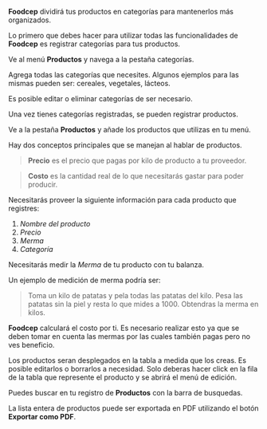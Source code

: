 **Foodcep** dividirá tus productos en categorías para mantenerlos más organizados.

Lo primero que debes hacer para utilizar todas las funcionalidades de **Foodcep** es registrar categorías para tus productos.

Ve al menú **Productos** y navega a la pestaña categorías.

Agrega todas las categorías que necesites. Algunos ejemplos para las mismas pueden ser: cereales, vegetales, lácteos.

Es posible editar o eliminar categorías de ser necesario.

Una vez tienes categorías registradas, se pueden registrar productos.

Ve a la pestaña **Productos** y añade los productos que utilizas en tu menú.

Hay dos conceptos principales que se manejan al hablar de productos.

> **Precio** es el precio que pagas por kilo de producto a tu proveedor.

> **Costo** es la cantidad real de lo que necesitarás gastar para poder producir. 

Necesitarás proveer la siguiente información para cada producto que registres:

1. *Nombre del producto*
1. *Precio*
1. *Merma*
1. *Categoría*

Necesitarás medir la *Merma* de tu producto con tu balanza.

Un ejemplo de medición de merma podría ser:
> Toma un kilo de patatas y pela todas las patatas del kilo. Pesa las patatas sin la piel y resta lo que mides a 1000. Obtendras la merma en kilos.

**Foodcep** calculará el costo por ti. Es necesario realizar esto ya que se deben tomar en cuenta las mermas por las cuales también pagas pero no ves beneficio.

Los productos seran desplegados en la tabla a medida que los creas. Es posible editarlos o borrarlos a necesidad. Solo deberas hacer click en la fila de la tabla que represente el producto y se abrirá el menú de edición.

Puedes buscar en tu registro de **Productos** con la barra de busquedas.

La lista entera de productos puede ser exportada en PDF utilizando el botón **Exportar como PDF**.
